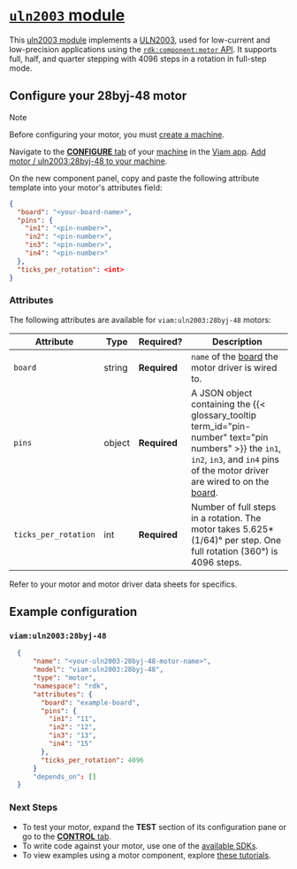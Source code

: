 # [`uln2003` module](https://github.com/viam-modules/uln2003)

This [uln2003 module](https://app.viam.com/module/viam/uln2003) implements a [ULN2003](https://www.ti.com/product/ULN2003A), used for low-current and low-precision applications using the [`rdk:component:motor` API](https://docs.viam.com/appendix/apis/components/motor/). It supports full, half, and quarter stepping with 4096 steps in a rotation in full-step mode.

## Configure your 28byj-48 motor

> [!NOTE]
> Before configuring your motor, you must [create a machine](https://docs.viam.com/cloud/machines/#add-a-new-machine).

Navigate to the [**CONFIGURE** tab](https://docs.viam.com/configure/) of your [machine](https://docs.viam.com/fleet/machines/) in the [Viam app](https://app.viam.com/).
[Add motor / uln2003:28byj-48 to your machine](https://docs.viam.com/configure/#components).

On the new component panel, copy and paste the following attribute template into your motor's attributes field:

```json
{
  "board": "<your-board-name>",
  "pins": {
    "in1": "<pin-number>",
    "in2": "<pin-number>",
    "in3": "<pin-number>",
    "in4": "<pin-number>"
  },
  "ticks_per_rotation": <int>
}
```

### Attributes

The following attributes are available for `viam:uln2003:28byj-48` motors:

| Attribute | Type | Required? | Description |
| --------- | ---- | --------- | ----------  |
| `board` | string | **Required** | `name` of the [board](https://docs.viam.com/components/board/) the motor driver is wired to. |
| `pins` | object | **Required** | A JSON object containing the {{< glossary_tooltip term_id="pin-number" text="pin numbers" >}} the `in1`, `in2`, `in3`, and `in4` pins of the motor driver are wired to on the [board](https://docs.viam.com/components/board/). |
| `ticks_per_rotation` | int | **Required** | Number of full steps in a rotation. The motor takes 5.625*(1/64)° per step. One full rotation (360°) is 4096 steps. |

Refer to your motor and motor driver data sheets for specifics.

## Example configuration

### `viam:uln2003:28byj-48`
```json
  {
      "name": "<your-uln2003-28byj-48-motor-name>",
      "model": "viam:uln2003:28byj-48",
      "type": "motor",
      "namespace": "rdk",
      "attributes": {
        "board": "example-board",
        "pins": {
          "in1": "11",
          "in2": "12",
          "in3": "13",
          "in4": "15"
        },
        "ticks_per_rotation": 4096
      }
      "depends_on": []
  }
```

### Next Steps
- To test your motor, expand the **TEST** section of its configuration pane or go to the [**CONTROL** tab](https://docs.viam.com/fleet/control/).
- To write code against your motor, use one of the [available SDKs](https://docs.viam.com/sdks/).
- To view examples using a motor component, explore [these tutorials](https://docs.viam.com/tutorials/).
